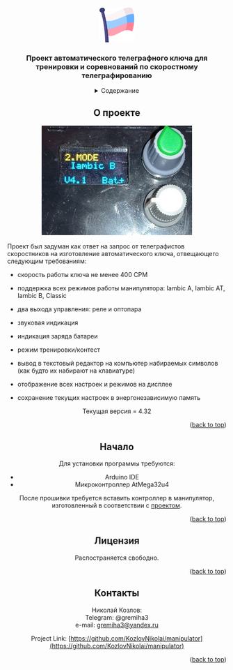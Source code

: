<a name="readme-top"></a>
<!-- PROJECT LOGO -->
<br />
<div align="center">
  <a href="https://github.com/github_username/repo_name">
    <img src="images/logo.png" alt="Logo" width="80" height="80">
  </a>

<h3 align="center">Проект автоматического телеграфного ключа для тренировки и соревнований по скоростному телеграфированию</h3>


<!-- TABLE OF CONTENTS -->
<details>
  <summary>Содержание</summary>
  <ol>
    <li><a href="#о-проекте">О проекте</a></li>
    <li><a href="#начало">Начало</a></li>
    <li><a href="#лицензия">Лицензия</a></li>
    <li><a href="#контакты">Контакты</a></li>
  </ol>
</details>



<!-- ABOUT THE PROJECT -->
## О проекте

![Product Name Screen Shot][front-img]

<p align="left">
Проект был задуман как ответ на запрос от телеграфистов скоростников на изготовление автоматического ключа, отвещающего следующим требованиям:</p>

* <p align="left">скорость работы ключа не менее 400 СРМ</p>
* <p align="left">поддержка всех режимов работы манипулятора: Iambic A, Iambic AT, Iambic B, Classic</p>
* <p align="left">два выхода управления: реле и оптопара</p>
* <p align="left">звуковая индикация</p>
* <p align="left">индикация заряда батареи</p>
* <p align="left">режим тренировки/контест</p>
* <p align="left">вывод в текстовый редактор на компьютер набираемых символов (как будто их набирают на клавиатуре)</p>
* <p align="left">отображение всех настроек и режимов на дисплее</p>
* <p align="left">сохранение текущих настроек в энергонезависимую память</p>

Текущая версия = 4.32


<p align="right">(<a href="#readme-top">back to top</a>)</p>



<!-- GETTING STARTED -->
## Начало

Для установки программы требуются:

* Arduino IDE
* Микроконтроллер AtMega32u4

После прошивки требуется вставить контроллер в манипулятор, изготовленный в соответствии с <a href="https://github.com/KozlovNikolai/manipulator/tree/master/manipulyator">проектом</a>.

<p align="right">(<a href="#readme-top">back to top</a>)</p>


<!-- LICENSE -->
## Лицензия

Распостраняется свободно.

<p align="right">(<a href="#readme-top">back to top</a>)</p>



<!-- CONTACT -->
## Контакты

Николай Козлов:\
Telegram: @gremiha3\
e-mail: gremiha3@yandex.ru

Project Link: [https://github.com/KozlovNikolai/manipulator](https://github.com/KozlovNikolai/manipulator)

<p align="right">(<a href="#readme-top">back to top</a>)</p>



<!-- MARKDOWN LINKS & IMAGES -->
<!-- https://www.markdownguide.org/basic-syntax/#reference-style-links -->
[arduino-img]: https://cdn.arduino.cc/header-footer/prod/assets/headerLogo-arduino.svg
[arduino-link]: https://www.arduino.cc/
[front-img]: фото/front.jpg
